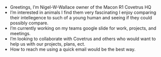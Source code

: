 -  Greetings, I’m Nigel-W-Wallace owner of the Macon R1 Covetrus HQ
-  I’m interested in animals I find them very fascinating I enjoy comparing their intellegence to such of a young human and seeing if they could possibly compare.
-  I’m currently working on my teams google slide for work, projects, and meetings.
-  I’m looking to collaborate with Covetrus and others who would want to help us with our projects, plans, ect.
-  How to reach me using a quick email would be the best way.
